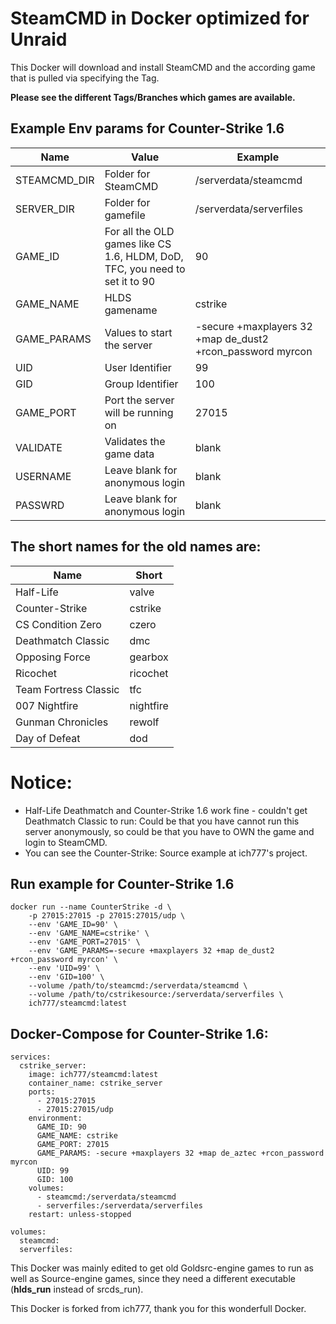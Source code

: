 # SteamCMD in Docker optimized for Unraid
This Docker will download and install SteamCMD and the according game that is pulled via specifying the Tag.

**Please see the different Tags/Branches which games are available.**

## Example Env params for Counter-Strike 1.6
| Name | Value | Example |
| --- | --- | --- |
| STEAMCMD_DIR | Folder for SteamCMD | /serverdata/steamcmd |
| SERVER_DIR | Folder for gamefile | /serverdata/serverfiles |
| GAME_ID | For all the OLD games like CS 1.6, HLDM, DoD, TFC, you need to set it to 90 | 90 |
| GAME_NAME | HLDS gamename | cstrike |
| GAME_PARAMS | Values to start the server | -secure +maxplayers 32 +map de_dust2 +rcon_password myrcon |
| UID | User Identifier | 99 |
| GID | Group Identifier | 100 |
| GAME_PORT | Port the server will be running on | 27015 |
| VALIDATE | Validates the game data | blank |
| USERNAME | Leave blank for anonymous login | blank |
| PASSWRD | Leave blank for anonymous login | blank |

## The short names for the old names are:
| Name | Short |
| --- | --- |
| Half-Life | valve |
| Counter-Strike | cstrike |
| CS Condition Zero | czero |
| Deathmatch Classic | dmc |
| Opposing Force | gearbox |
| Ricochet | ricochet |
| Team Fortress Classic | tfc |
| 007 Nightfire | nightfire |
| Gunman Chronicles | rewolf |
| Day of Defeat | dod |

# Notice:
- Half-Life Deathmatch and Counter-Strike 1.6 work fine - couldn't get Deathmatch Classic to run: Could be that you have cannot run this server anonymously, so could be that you have to OWN the game and login to SteamCMD.
- You can see the Counter-Strike: Source example at ich777's project.

## Run example for Counter-Strike 1.6
```
docker run --name CounterStrike -d \
	-p 27015:27015 -p 27015:27015/udp \
	--env 'GAME_ID=90' \
	--env 'GAME_NAME=cstrike' \
	--env 'GAME_PORT=27015' \
	--env 'GAME_PARAMS=-secure +maxplayers 32 +map de_dust2 +rcon_password myrcon' \
	--env 'UID=99' \
	--env 'GID=100' \
	--volume /path/to/steamcmd:/serverdata/steamcmd \
	--volume /path/to/cstrikesource:/serverdata/serverfiles \
	ich777/steamcmd:latest
```

## Docker-Compose for Counter-Strike 1.6:
```
services:
  cstrike_server:
    image: ich777/steamcmd:latest
    container_name: cstrike_server
    ports:
      - 27015:27015
      - 27015:27015/udp
    environment:
      GAME_ID: 90
      GAME_NAME: cstrike
      GAME_PORT: 27015
      GAME_PARAMS: -secure +maxplayers 32 +map de_aztec +rcon_password myrcon
      UID: 99
      GID: 100
    volumes:
      - steamcmd:/serverdata/steamcmd
      - serverfiles:/serverdata/serverfiles
    restart: unless-stopped

volumes:
  steamcmd:
  serverfiles:
```

This Docker was mainly edited to get old Goldsrc-engine games to run as well as Source-engine games, since they need a different executable (<b>hlds_run</b> instead of srcds_run).

This Docker is forked from ich777, thank you for this wonderfull Docker.
